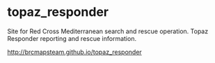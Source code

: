 # topaz_responder
Site for Red Cross Mediterranean search and rescue operation. Topaz Responder reporting and rescue information.

http://brcmapsteam.github.io/topaz_responder
